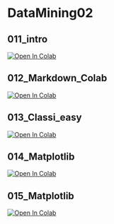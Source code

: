 # DataMining02
## 011_intro
[![Open In Colab](https://colab.research.google.com/assets/colab-badge.svg)](https://colab.research.google.com/github/looter3/Data-Mining01/blob/main/Esercitazione02/011_intro.ipynb)

## 012_Markdown_Colab
[![Open In Colab](https://colab.research.google.com/assets/colab-badge.svg)](https://colab.research.google.com/github/looter3/Data-Mining01/blob/main/Esercitazione02/012_Markdown_Colab.ipynb)

## 013_Classi_easy
[![Open In Colab](https://colab.research.google.com/assets/colab-badge.svg)](https://colab.research.google.com/github/looter3/Data-Mining01/blob/main/Esercitazione03/013_Classi_easy.ipynb)

## 014_Matplotlib
[![Open In Colab](https://colab.research.google.com/assets/colab-badge.svg)](https://colab.research.google.com/github/looter3/Data-Mining01/blob/main/Esercitazione03/014_Matplotlib.ipynb)

## 015_Matplotlib
[![Open In Colab](https://colab.research.google.com/assets/colab-badge.svg)](https://colab.research.google.com/github/looter3/Data-Mining01/blob/main/Esercitazione03/015_Matplotlib.ipynb)
